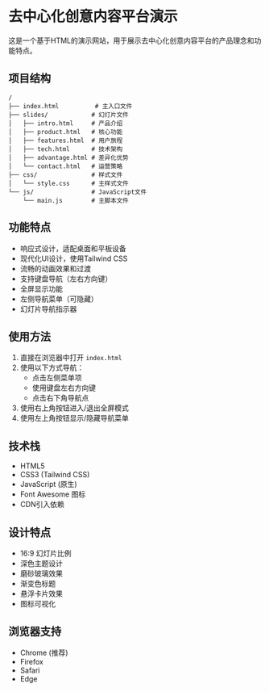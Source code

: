 # 去中心化创意内容平台演示

这是一个基于HTML的演示网站，用于展示去中心化创意内容平台的产品理念和功能特点。

## 项目结构

```
/
├── index.html          # 主入口文件
├── slides/            # 幻灯片文件
│   ├── intro.html     # 产品介绍
│   ├── product.html   # 核心功能
│   ├── features.html  # 用户旅程
│   ├── tech.html      # 技术架构
│   ├── advantage.html # 差异化优势
│   └── contact.html   # 运营策略
├── css/               # 样式文件
│   └── style.css      # 主样式文件
└── js/                # JavaScript文件
    └── main.js        # 主脚本文件
```

## 功能特点

- 响应式设计，适配桌面和平板设备
- 现代化UI设计，使用Tailwind CSS
- 流畅的动画效果和过渡
- 支持键盘导航（左右方向键）
- 全屏显示功能
- 左侧导航菜单（可隐藏）
- 幻灯片导航指示器

## 使用方法

1. 直接在浏览器中打开 `index.html`
2. 使用以下方式导航：
   - 点击左侧菜单项
   - 使用键盘左右方向键
   - 点击右下角导航点
3. 使用右上角按钮进入/退出全屏模式
4. 使用左上角按钮显示/隐藏导航菜单

## 技术栈

- HTML5
- CSS3 (Tailwind CSS)
- JavaScript (原生)
- Font Awesome 图标
- CDN引入依赖

## 设计特点

- 16:9 幻灯片比例
- 深色主题设计
- 磨砂玻璃效果
- 渐变色标题
- 悬浮卡片效果
- 图标可视化

## 浏览器支持

- Chrome (推荐)
- Firefox
- Safari
- Edge 